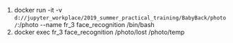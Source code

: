 1. docker run -it -v `d://jupyter_workplace/2019_summer_practical_training/BabyBack/photo/`:/photo --name fr_3 face_recognition /bin/bash
2. docker exec fr_3 face_recognition /photo/lost /photo/temp